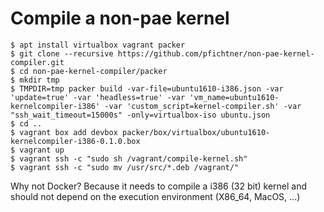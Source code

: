 # Compile a non-pae kernel

```
$ apt install virtualbox vagrant packer
$ git clone --recursive https://github.com/pfichtner/non-pae-kernel-compiler.git
$ cd non-pae-kernel-compiler/packer
$ mkdir tmp
$ TMPDIR=tmp packer build -var-file=ubuntu1610-i386.json -var 'update=true' -var 'headless=true' -var 'vm_name=ubuntu1610-kernelcompiler-i386' -var 'custom_script=kernel-compiler.sh' -var "ssh_wait_timeout=15000s" -only=virtualbox-iso ubuntu.json
$ cd ..
$ vagrant box add devbox packer/box/virtualbox/ubuntu1610-kernelcompiler-i386-0.1.0.box
$ vagrant up
$ vagrant ssh -c "sudo sh /vagrant/compile-kernel.sh"
$ vagrant ssh -c "sudo mv /usr/src/*.deb /vagrant/"
``` 

Why not Docker? Because it needs to compile a i386 (32 bit) kernel and should not depend on the execution environment (X86_64, MacOS, ...)


